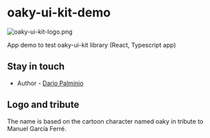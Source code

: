 # oaky-ui-kit-demo
![oaky-ui-kit-logo.png](src/deo/assets/oaky-ui-kit-logo.png)

App demo to test oaky-ui-kit library (React, Typescript app)


## Stay in touch

- Author - [Dario Palminio](linkedin.com/in/palminio)

## Logo and tribute

The name is based on the cartoon character named oaky in tribute to Manuel García Ferré.


